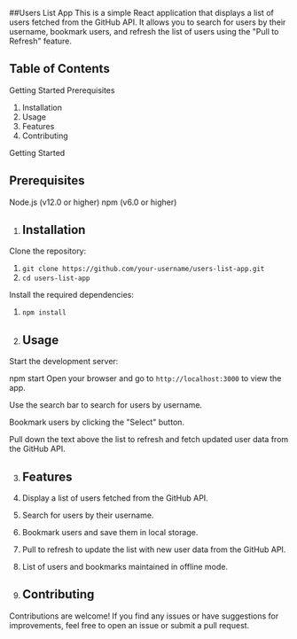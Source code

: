 ##Users List App
This is a simple React application that displays a list of users fetched from the GitHub API. It allows you to search for users by their username, bookmark users, and refresh the list of users using the "Pull to Refresh" feature.

## Table of Contents
Getting Started
Prerequisites
1. Installation
2. Usage
3. Features
4. Contributing


Getting Started
## Prerequisites
Node.js (v12.0 or higher)
npm (v6.0 or higher)


1. ## Installation

Clone the repository:
 1. `git clone https://github.com/your-username/users-list-app.git`
 2. `cd users-list-app`

Install the required dependencies:
 1. `npm install`

2. ## Usage

Start the development server:

npm start
Open your browser and go to `http://localhost:3000` to view the app.

Use the search bar to search for users by username.

Bookmark users by clicking the "Select" button.

Pull down the text above the list to refresh and fetch updated user data from the GitHub API.

3. ## Features
 1. Display a list of users fetched from the GitHub API.
 2. Search for users by their username.
 3. Bookmark users and save them in local storage.
 4. Pull to refresh to update the list with new user data from the GitHub API.
 5. List of users and bookmarks maintained in offline mode.

4. ## Contributing
Contributions are welcome! If you find any issues or have suggestions for improvements, feel free to open an issue or submit a pull request.
